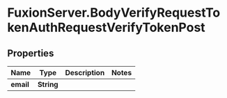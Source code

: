 # FuxionServer.BodyVerifyRequestTokenAuthRequestVerifyTokenPost

## Properties

Name | Type | Description | Notes
------------ | ------------- | ------------- | -------------
**email** | **String** |  | 


